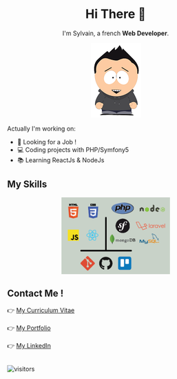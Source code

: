 
<h1 align=center>Hi There 👋</h1>

<p align=center>
  I'm Sylvain, a french <strong>Web Developer</strong>.
</p>

<p align=center>
<img src="https://github.com/S2LF/S2LF/blob/master/moi.png"></img>
</p>

Actually I'm working on: 

* :briefcase: Looking for a Job !
* :computer: Coding projects with PHP/Symfony5
* :books: Learning ReactJs & NodeJs

## My Skills
<p align=center>
<img src="https://github.com/S2LF/S2LF/blob/master/image.png" width="50%"></img>
</p>

## Contact Me !

:point_right: [My Curriculum Vitae](CVSylvainALLAIN.pdf)<br><br>
:point_right: [My Portfolio](https://www.sylvainallain.fr)<br><br>
:point_right: [My LinkedIn](https://www.linkedin.com/in/sylvain-allain)<br><br>

![visitors](https://visitor-badge.glitch.me/badge?page_id=S2LF.S2LF)

<!--
## My Projects

:point_right: **Portfolio** : [sylvainallain.fr](https://www.sylvainallain.fr)
<p align=center>
<img src="https://github.com/S2LF/S2LF/blob/master/MonSite.png" width="50%"></img>
</p>

:point_right: **Tof'Box** : [tofbox.sylvainallain.fr](https://www.tofbox.sylvainallain.fr)
<p align=center>
<img src="https://github.com/S2LF/S2LF/blob/master/tofbox.png" width="50%"></img>
</p>

:point_right: **Joël ALLAIN Photos** : [joelallainphotos.fr](https://joelallainphotos.fr)
<p align=center>
<img src="https://github.com/S2LF/S2LF/blob/master/joelallainphotos.png" width="50%"></img>
</p>
-->

<!--
**S2LF/S2LF** is a ✨ _special_ ✨ repository because its `README.md` (this file) appears on your GitHub profile.

Here are some ideas to get you started:

- 🔭 I’m currently working on ...
- 🌱 I’m currently learning ...
- 👯 I’m looking to collaborate on ...
- 🤔 I’m looking for help with ...
- 💬 Ask me about ...
- 📫 How to reach me: ...
- 😄 Pronouns: ...
- ⚡ Fun fact: ...
-->
